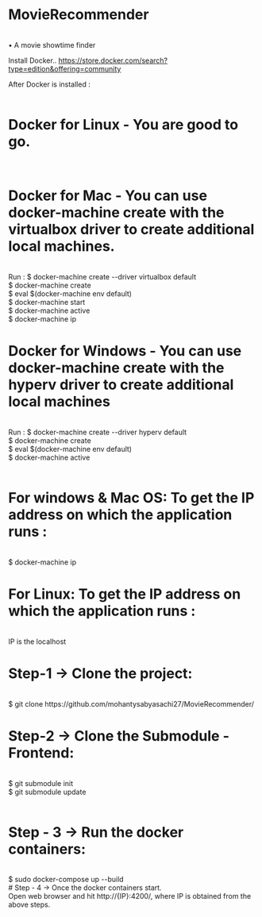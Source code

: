 # MovieRecommender 
<br />
• A movie showtime finder <br />

Install Docker.. https://store.docker.com/search?type=edition&offering=community <br />

After Docker is installed : <br /> <br />

# Docker for Linux - You are good to go. 
<br />

# Docker for Mac - You can use docker-machine create with the virtualbox driver to create additional local machines.
  <br />
  Run : $ docker-machine create --driver virtualbox default <br />
        $ docker-machine create <br />
        $ eval $(docker-machine env default) <br />
        $ docker-machine start <br />
        $ docker-machine active <br />
        $ docker-machine ip <br />
        

# Docker for Windows - You can use docker-machine create with the hyperv driver to create additional local machines
  <br />
  Run : $ docker-machine create --driver hyperv default <br />
        $ docker-machine create <br />
        $ eval $(docker-machine env default) <br />
        $ docker-machine active <br />
        <br />

# For windows & Mac OS: To get the IP address on which the application runs : 
<br />
$ docker-machine ip <br />


# For Linux: To get the IP address on which the application runs : 
<br />
IP is the localhost <br />

# Step-1 -> Clone the project:
<br />
$ git clone https://github.com/mohantysabyasachi27/MovieRecommender/ <br />

# Step-2 -> Clone the Submodule - Frontend: 
<br />
$ git submodule init  <br />
$ git submodule update  <br />
 <br />

# Step - 3 -> Run the docker containers:
<br />
$ sudo docker-compose up --build
<br />
# Step - 4 -> Once the docker containers start.
 <br />
 Open web browser and hit http://{IP}:4200/, where IP is obtained from the above steps. 
